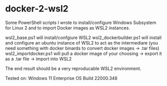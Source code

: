 # docker-2-wsl2

Some PowerShell scripts I wrote to install/configure Windows Subsystem for Linux 2 and to import Docker images as WSL2 instances.

wsl2_base.ps1 will install/confgiure WSL2 
wsl2_dockerbuilder.ps1 will install and configure an ubuntu instance of WSL2 to act as the intermediare (you need something with docker binards to convert docker images -> .tar files)
wsl2_importdocker.ps1 will pull a docker image of your choosing -> export it as a .tar file -> import into WSL2

The end result should be a very reproducable WSL2 environment.

Tested on:
Windows 11 Enterprise
OS Build 22000.348
